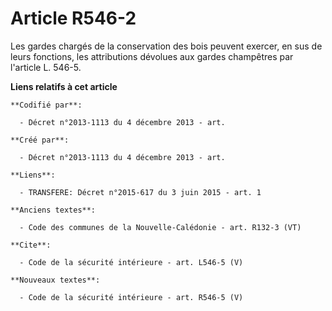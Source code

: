 # Article R546-2

Les gardes chargés de la conservation des bois peuvent exercer, en sus de leurs fonctions, les attributions dévolues aux
gardes champêtres par l'article L. 546-5.

**Liens relatifs à cet article**

	**Codifié par**:

	  - Décret n°2013-1113 du 4 décembre 2013 - art.

	**Créé par**:

	  - Décret n°2013-1113 du 4 décembre 2013 - art.

	**Liens**:

	  - TRANSFERE: Décret n°2015-617 du 3 juin 2015 - art. 1

	**Anciens textes**:

	  - Code des communes de la Nouvelle-Calédonie - art. R132-3 (VT)

	**Cite**:

	  - Code de la sécurité intérieure - art. L546-5 (V)

	**Nouveaux textes**:

	  - Code de la sécurité intérieure - art. R546-5 (V)
